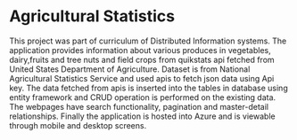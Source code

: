 # Agricultural Statistics
This project was part of curriculum of Distributed Information systems.
The application provides information about various produces in vegetables, dairy,fruits and tree nuts and 
field crops from quikstats api fetched from United States Department of Agriculture.
Dataset is from National Agricultural Statistics Service and used apis to fetch json data using Api key.
The data fetched from apis is inserted into the tables in database using entity framework and CRUD operation is performed on the existing data.
The webpages have search functionality, pagination and master-detail relationships.
Finally the application is hosted into Azure and is viewable through mobile and desktop screens.
